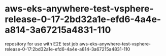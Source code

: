 # aws-eks-anywhere-test-vsphere-release-0-17-2bd32a1e-efd6-4a4e-a814-3a67215a4831-110
repository for use with E2E test job aws-eks-anywhere-test-vsphere-release-0-17:2bd32a1e-efd6-4a4e-a814-3a67215a4831-110
